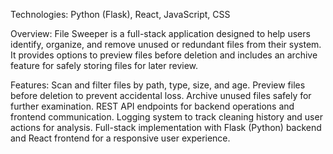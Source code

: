 Technologies: Python (Flask), React, JavaScript, CSS

Overview:
File Sweeper is a full-stack application designed to help users identify, organize, and remove unused or redundant files from their system. 
It provides options to preview files before deletion and includes an archive feature for safely storing files for later review.

Features:
Scan and filter files by path, type, size, and age.
Preview files before deletion to prevent accidental loss.
Archive unused files safely for further examination.
REST API endpoints for backend operations and frontend communication.
Logging system to track cleaning history and user actions for analysis.
Full-stack implementation with Flask (Python) backend and React frontend for a responsive user experience.
